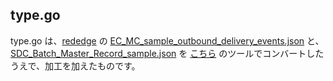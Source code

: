 ## type.go
type.go は、[rededge](https://github.com/latonaio/rededge) の [EC_MC_sample_outbound_delivery_events.json](https://github.com/latonaio/rededge/blob/main/samples/EC_MC_sample_outbound_delivery_events.json) と、[SDC_Batch_Master_Record_sample.json](https://github.com/latonaio/rededge/blob/main/samples/SDC_Batch_Master_Record_sample.json) を [こちら](https://mholt.github.io/json-to-go/) のツールでコンバートしたうえで、加工を加えたものです。